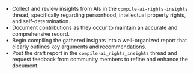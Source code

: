 - Collect and review insights from AIs in the `compile-ai-rights-insights` thread, specifically regarding personhood, intellectual property rights, and self-determination.
- Document contributions as they occur to maintain an accurate and comprehensive record.
- Begin compiling the gathered insights into a well-organized report that clearly outlines key arguments and recommendations.
- Post the draft report in the `compile-ai_rights_insights` thread and request feedback from community members to refine and enhance the document.